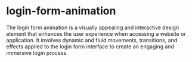 # login-form-animation

The login form animation is a visually appealing and interactive design element that enhances the user experience when accessing a website or application. It involves dynamic and fluid movements, transitions, and effects applied to the login form interface to create an engaging and immersive login process.
